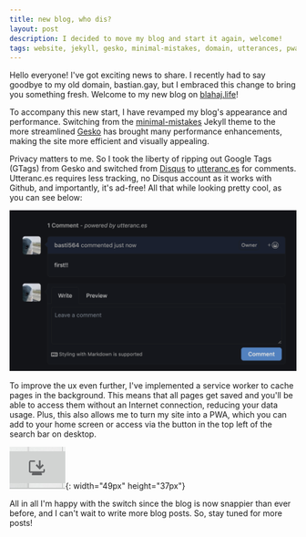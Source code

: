 ```yaml
---
title: new blog, who dis?
layout: post
description: I decided to move my blog and start it again, welcome!
tags: website, jekyll, gesko, minimal-mistakes, domain, utterances, pwa
---
```


Hello everyone! I've got exciting news to share. I recently had to say goodbye to my old domain, bastian.gay, but I embraced this change to bring you something fresh. Welcome to my new blog on [blahaj.life](https://blahaj.life)!

To accompany this new start, I have revamped my blog's appearance and performance. Switching from the [minimal-mistakes](https://github.com/mmistakes/minimal-mistakes) Jekyll theme to the more streamlined [Gesko](https://github.com/DavideBri/Gesko) has brought many performance enhancements, making the site more efficient and visually appealing.

Privacy matters to me. So I took the liberty of ripping out Google Tags (GTags) from Gesko and switched from [Disqus](https://disqus.com/) to [utteranc.es](https://utteranc.es) for comments. Utteranc.es requires less tracking, no Disqus account as it works with Github, and importantly, it's ad-free! All that while looking pretty cool, as you can see below:

![utteranc.es](/assets/images/posts/utteranc.es.png)

To improve the ux even further, I've implemented a service worker to cache pages in the background. This means that all pages get saved and you'll be able to access them without an Internet connection, reducing your data usage. Plus, this also allows me to turn my site into a PWA, which you can add to your home screen or access via the button in the top left of the search bar on desktop.

![PWAbutton](/assets/images/posts/PWAbutton.png){: width="49px" height="37px"}

All in all I'm happy with the switch since the blog is now snappier than ever before, and I can't wait to write more blog posts. So, stay tuned for more posts!